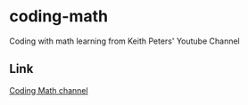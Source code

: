 # coding-math
Coding with math learning from Keith Peters' Youtube Channel

## Link
[Coding Math channel](https://www.youtube.com/user/codingmath/videos)
